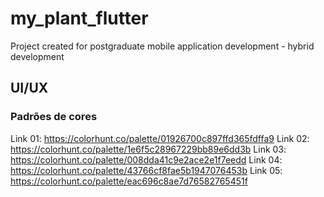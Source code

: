 # my_plant_flutter

Project created for postgraduate mobile application development - hybrid development

## UI/UX

### Padrões de cores
 Link 01: https://colorhunt.co/palette/01926700c897ffd365fdffa9
 Link 02: https://colorhunt.co/palette/1e6f5c28967229bb89e6dd3b
 Link 03: https://colorhunt.co/palette/008dda41c9e2ace2e1f7eedd
 Link 04: https://colorhunt.co/palette/43766cf8fae5b1947076453b
 Link 05: https://colorhunt.co/palette/eac696c8ae7d76582765451f

